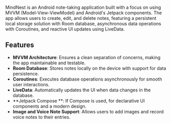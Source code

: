   MindNest is an Android note-taking application built with a focus on  using MVVM (Model-View-ViewModel) and Android's Jetpack components. The app allows users to create, edit, and delete notes, featuring a persistent local storage solution with Room database, asynchronous data operations with Coroutines, and reactive UI updates using LiveData.

## Features
- **MVVM Architecture**: Ensures a clean separation of concerns, making the app maintainable and testable.
- **Room Database**: Stores notes locally on the device with support for data persistence.
- **Coroutines**: Executes database operations asynchronously for smooth user interactions.
- **LiveData**: Automatically updates the UI when data changes in the database.
- **Jetpack Compose **: If Compose is used, for declarative UI components and a modern design.
- **Image and Voice Note Support**: Allows users to add images and record voice notes to their entries.
